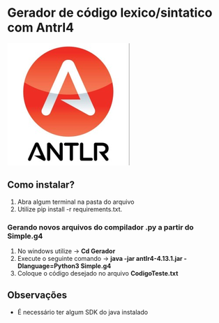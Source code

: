 # Gerador de código lexico/sintatico com Antrl4

![img.png](img.png)

## Como instalar?

1. Abra algum terminal na pasta do arquivo
2. Utilize pip install -r requirements.txt.

### Gerando novos arquivos do compilador .py a partir do Simple.g4 
1. No windows utilize -> **Cd Gerador**
2. Execute o seguinte comando -> **java -jar antlr4-4.13.1.jar -Dlanguage=Python3 Simple.g4**
3. Coloque o código desejado no arquivo **CodigoTeste.txt** 

## Observações

* É necessário ter algum SDK do java instalado